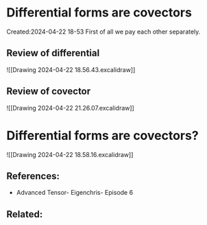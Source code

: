 # Differential forms are covectors
Created:2024-04-22 18-53
First of all we pay each other separately.
## Review of differential

![[Drawing 2024-04-22 18.56.43.excalidraw]]

## Review of covector

![[Drawing 2024-04-22 21.26.07.excalidraw]]


# Differential forms are covectors?


![[Drawing 2024-04-22 18.58.16.excalidraw]]



## References:
- Advanced Tensor- Eigenchris- Episode 6
## Related:



